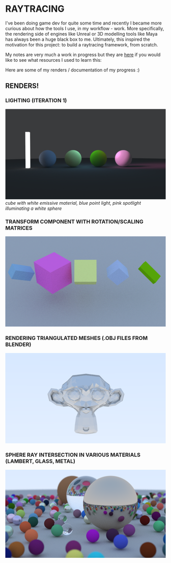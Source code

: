 # RAYTRACING
I've been doing game dev for quite some time and recently I became more curious about how the tools I use, in my workflow - work. 
More specifically, the rendering side of engines like Unreal or 3D modelling tools like Maya has always been a huge black box to me.
Ultimately, this inspired the motivation for this project: to build a raytracing framework, from scratch.

My notes are very much a work in progress but they are [here](https://hungry-tray-2e2.notion.site/RAYTRACING-FROM-SCRATCH-4053ea725f994ca787ef0a7a890eeb55?pvs=74) if you would like to see what resources I used to learn this:

Here are some of my renders / documentation of my progress :)

## RENDERS!

### LIGHTING (ITERATION 1)
![Lighting](https://github.com/IsaacYu15/RaytracingFromScratch/blob/main/renders/lighting_showcase.png)
*cube with white emissive material, blue point light, pink spotlight illuminating a white sphere*

### TRANSFORM COMPONENT WITH ROTATION/SCALING MATRICES
![Transformations](https://github.com/IsaacYu15/RaytracingFromScratch/blob/main/renders/TransformationMatrices.png)

### RENDERING TRIANGULATED MESHES (.OBJ FILES FROM BLENDER)
![Monkey Rendering](https://github.com/IsaacYu15/RaytracingFromScratch/blob/main/renders/CrispMetalMonkey.png)

### SPHERE RAY INTERSECTION IN VARIOUS MATERIALS (LAMBERT, GLASS, METAL)
![Spheresn](https://github.com/IsaacYu15/RaytracingFromScratch/blob/main/renders/RenderingSpheres.png)


